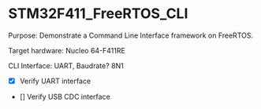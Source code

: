# STM32F411_FreeRTOS_CLI
Purpose: Demonstrate a Command Line Interface framework on FreeRTOS.

Target hardware: Nucleo 64-F411RE

CLI Interface: UART, Baudrate? 8N1

 - [x] Verify UART interface
 - [] Verify USB CDC interface
